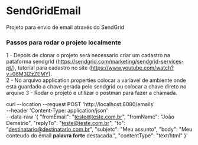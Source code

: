 # SendGridEmail
Projeto para envio de email através do SendGrid

### Passos para rodar o projeto localmente
1 - Depois de clonar o projeto será necessario criar um cadastro na pataforma sendgrid (https://sendgrid.com/marketing/sendgrid-services-pt/), tutorial para cadastro no site (https://www.youtube.com/watch?v=06M3lZzZEMY).</br>
2 - No arquivo application.properties colocar a variavel de ambiente onde esta guardado a chave gerada pelo sendgrid ou colocar a chave direto no arquivo
3 - Rodar o projeto e utilizar o postman para fazer a chamada.

curl --location --request POST 'http://localhost:8080/emails' \
--header 'Content-Type: application/json' \
--data-raw '{
    "fromEmail": "teste@teste.com.br",
    "fromName": "João Demetrio",
    "replyTo": "teste@teste.com.br",
    "to": "destinatario@destinatario.com.br",
    "subjetc": "Meu assunto",
    "body": "Meu conteudo do email <strong>palavra forte</strong> destacada.",
    "contentType": "text/html"
}'
